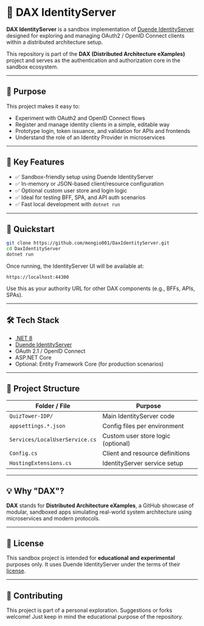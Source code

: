 # 🔐 DAX IdentityServer

**DAX IdentityServer** is a sandbox implementation of [Duende IdentityServer](https://duendesoftware.com/) designed for exploring and managing OAuth2 / OpenID Connect clients within a distributed architecture setup.

This repository is part of the **DAX (Distributed Architecture eXamples)** project and serves as the authentication and authorization core in the sandbox ecosystem.

---

## 🎯 Purpose

This project makes it easy to:

- Experiment with OAuth2 and OpenID Connect flows
- Register and manage identity clients in a simple, editable way
- Prototype login, token issuance, and validation for APIs and frontends
- Understand the role of an Identity Provider in microservices

---

## 🧪 Key Features

- ✅ Sandbox-friendly setup using Duende IdentityServer
- ✅ In-memory or JSON-based client/resource configuration
- ✅ Optional custom user store and login logic
- ✅ Ideal for testing BFF, SPA, and API auth scenarios
- ✅ Fast local development with `dotnet run`

---

## 🚀 Quickstart

```bash
git clone https://github.com/mengio001/DaxIdentityServer.git
cd DaxIdentityServer
dotnet run
```

Once running, the IdentityServer UI will be available at:

```
https://localhost:44300
```

Use this as your authority URL for other DAX components (e.g., BFFs, APIs, SPAs).

---

## 🛠 Tech Stack

- [.NET 8](https://dotnet.microsoft.com/)
- [Duende IdentityServer](https://duendesoftware.com/)
- OAuth 2.1 / OpenID Connect
- ASP.NET Core
- Optional: Entity Framework Core (for production scenarios)

---

## 📂 Project Structure

| Folder / File                      | Purpose                              |
|------------------------------------|--------------------------------------|
| `QuizTower-IDP/`                  | Main IdentityServer code             |
| `appsettings.*.json`              | Config files per environment         |
| `Services/LocalUserService.cs`    | Custom user store logic (optional)   |
| `Config.cs`                       | Client and resource definitions      |
| `HostingExtensions.cs`            | IdentityServer service setup         |

---

## 💡 Why "DAX"?

**DAX** stands for **Distributed Architecture eXamples**, a GitHub showcase of modular, sandboxed apps simulating real-world system architecture using microservices and modern protocols.

---

## 📜 License

This sandbox project is intended for **educational and experimental** purposes only. It uses Duende IdentityServer under the terms of their [license](https://duendesoftware.com/license).

---

## 🤝 Contributing

This project is part of a personal exploration. Suggestions or forks welcome! Just keep in mind the educational purpose of the repository.
